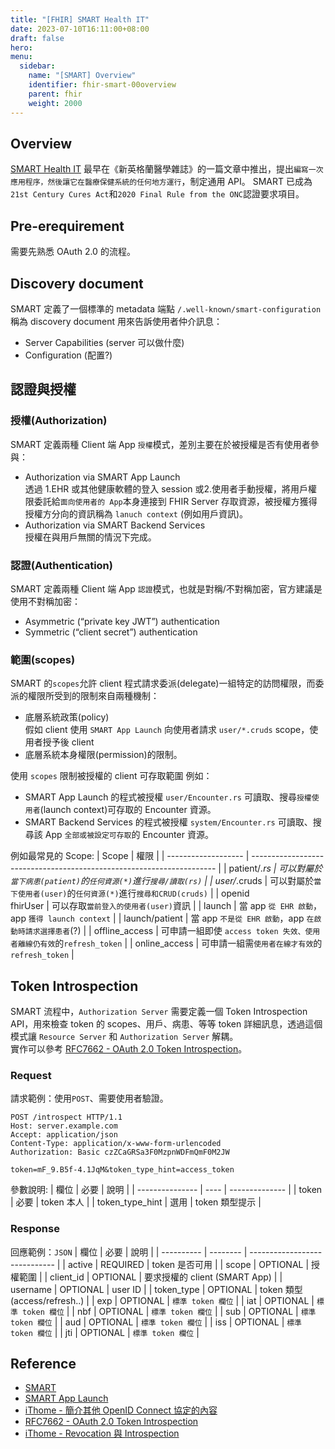 ```yaml
---
title: "[FHIR] SMART Health IT"
date: 2023-07-10T16:11:00+08:00
draft: false
hero: 
menu:
  sidebar:
    name: "[SMART] Overview"
    identifier: fhir-smart-00overview
    parent: fhir 
    weight: 2000
---
```

## Overview
[SMART Health IT](https://smarthealthit.org/) 最早在《新英格蘭醫學雜誌》的一篇文章中推出，提出`編寫一次應用程序，然後讓它在醫療保健系統的任何地方運行`，制定通用 API。
SMART 已成為 `21st Century Cures Act`和`2020 Final Rule from the ONC`認證要求項目。
## Pre-erequirement
需要先熟悉 OAuth 2.0 的流程。  
## Discovery document 
SMART 定義了一個標準的 metadata 端點 `/.well-known/smart-configuration` 稱為 discovery document 
用來告訴使用者仲介訊息：
 - Server Capabilities (server 可以做什麼)
 - Configuration (配置?)

## 認證與授權
### 授權(Authorization)
SMART 定義兩種 Client 端 App `授權`模式，差別主要在於被授權是否有使用者參與：
 - Authorization via SMART App Launch  
    透過 1.EHR 或其他健康軟體的登入 session 或2.使用者手動授權，將用戶權限委託給`面向使用者的 App`本身連接到 FHIR Server 存取資源，被授權方獲得授權方分向的資訊稱為 `lanuch context` (例如用戶資訊)。
 - Authorization via SMART Backend Services  
   授權在與用戶無關的情況下完成。
### 認證(Authentication)
SMART 定義兩種 Client 端 App `認證`模式，也就是對稱/不對稱加密，官方建議是使用不對稱加密：
 - Asymmetric (“private key JWT”) authentication
 - Symmetric (“client secret”) authentication
### 範圍(scopes)
SMART 的`scopes`允許 client 程式請求委派(delegate)一組特定的訪問權限，而委派的權限所受到的限制來自兩種機制：
 - 底層系統政策(policy)  
   假如 client 使用 `SMART App Launch` 向使用者請求 `user/*.cruds` scope，使用者授予後 client 
 - 底層系統本身權限(permission)的限制。  

使用 `scopes` 限制被授權的 client 可存取範圍
例如： 
 - SMART App Launch 的程式被授權 `user/Encounter.rs` 可讀取、搜尋`授權使用者`(launch context)可存取的 Encounter 資源。
 - SMART Backend Services 的程式被授權 `system/Encounter.rs` 可讀取、搜尋該 App `全部或被設定可存取`的 Encounter 資源。  

例如最常見的 Scope:
| Scope               | 權限                                                                  |
| ------------------- | --------------------------------------------------------------------- |
| patient/*.rs        | 可以對屬於`當下病患(patient)`的`任何資源(*)`進行`搜尋/讀取(rs)`       |
| user/*.cruds        | 可以對屬於`當下使用者(user)`的`任何資源(*)`進行`搜尋和CRUD(cruds)`    |
| openid <br>fhirUser | 可以存取`當前登入的使用者(user)`資訊                                  |
| launch              | 當 app `從 EHR 啟動`，app `獲得 launch context`                       |
| launch/patient      | 當 app `不是從 EHR 啟動`，app `在啟動時請求選擇患者`(?)               |
| offline_access      | 可申請一組即使 `access token 失效、使用者離線仍有效`的`refresh_token` |
| online_access       | 可申請一組需`使用者在線才有效`的`refresh_token`                       |

## Token Introspection
SMART 流程中，`Authorization Server` 需要定義一個 Token Introspection API，用來檢查 token 的 scopes、用戶、病患、等等 token 詳細訊息，透過這個模式讓 `Resource Server` 和 `Authorization Server` 解耦。  
實作可以參考 [RFC7662 - OAuth 2.0 Token Introspection](https://datatracker.ietf.org/doc/html/rfc7662)。
### Request
請求範例：使用`POST`、需要使用者驗證。
```
POST /introspect HTTP/1.1
Host: server.example.com
Accept: application/json
Content-Type: application/x-www-form-urlencoded
Authorization: Basic czZCaGRSa3F0MzpnWDFmQmF0M2JW

token=mF_9.B5f-4.1JqM&token_type_hint=access_token
```
參數說明:
| 欄位            | 必要 | 說明           |
| --------------- | ---- | -------------- |
| token           | 必要 | token 本人     |
| token_type_hint | 選用 | token 類型提示 |

### Response
回應範例：`JSON`
| 欄位       | 必要     | 說明                          |
| ---------- | -------- | ----------------------------- |
| active     | REQUIRED | token 是否可用                |
| scope      | OPTIONAL | 授權範圍                      |
| client_id  | OPTIONAL | 要求授權的 client (SMART App) |
| username   | OPTIONAL | user ID                       |
| token_type | OPTIONAL | token 類型(access/refresh..)  |
| exp        | OPTIONAL | `標準 token 欄位`             |
| iat        | OPTIONAL | `標準 token 欄位`             |
| nbf        | OPTIONAL | `標準 token 欄位`             |
| sub        | OPTIONAL | `標準 token 欄位`             |
| aud        | OPTIONAL | `標準 token 欄位`             |
| iss        | OPTIONAL | `標準 token 欄位`             |
| jti        | OPTIONAL | `標準 token 欄位`             |

## Reference
- [SMART](https://smarthealthit.org/)
- [SMART App Launch](https://build.fhir.org/ig/HL7/smart-app-launch/toc.html)
- [iThome - 簡介其他 OpenID Connect 協定的內容](https://ithelp.ithome.com.tw/articles/10227389)
- [RFC7662 - OAuth 2.0 Token Introspection](https://datatracker.ietf.org/doc/html/rfc7662)
- [iThome - Revocation 與 Introspection](https://ithelp.ithome.com.tw/articles/10226911)